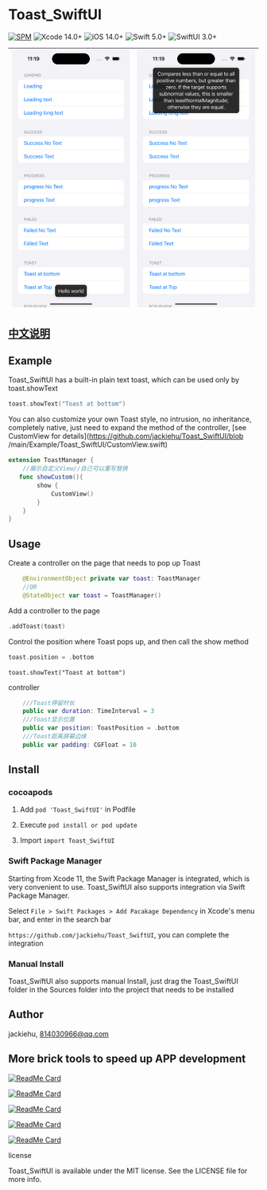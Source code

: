 # Toast_SwiftUI

[![SPM](https://img.shields.io/badge/SPM-supported-DE5C43.svg?style=flat)](https://swift.org/package-manager/)
![Xcode 14.0+](https://img.shields.io/badge/Xcode-14.0%2B-blue.svg)
![iOS 14.0+](https://img.shields.io/badge/iOS-14.0%2B-blue.svg)
![Swift 5.0+](https://img.shields.io/badge/Swift-5.0%2B-orange.svg)
![SwiftUI 3.0+](https://img.shields.io/badge/SwiftUI-3.0%2B-orange.svg)

| ![](Image/toast.png) | ![](Image/toast2.png) |
| -------------------- | --------------------- |

## [中文说明](https://github.com/jackiehu/Toast_SwiftUI/blob/main/README_ZH.md)

## Example

Toast_SwiftUI has a built-in plain text toast, which can be used only by toast.showText

```swift
toast.showText("Toast at bottom")

```

You can also customize your own Toast style, no intrusion, no inheritance, completely native, just need to expand the method of the controller, [see CustomView for details](https://github.com/jackiehu/Toast_SwiftUI/blob /main/Example/Toast_SwiftUI/CustomView.swift)

```swift
extension ToastManager {
    //展示自定义View//自己可以重写替换
   func showCustom(){
        show {
            CustomView()
        }
    }
}
```



## Usage

Create a controller on the page that needs to pop up Toast

```swift
    @EnvironmentObject private var toast: ToastManager
    //OR
    @StateObject var toast = ToastManager()
```

Add a controller to the page

```swift
.addToast(toast)
```

Control the position where Toast pops up, and then call the show method

```swift
toast.position = .bottom
```

```
toast.showText("Toast at bottom")
```

controller

```swift
    ///Toast停留时长
    public var duration: TimeInterval = 3
    ///Toast显示位置
    public var position: ToastPosition = .bottom
    ///Toast距离屏幕边缘
    public var padding: CGFloat = 10
```




## Install

### cocoapods

1. Add `pod 'Toast_SwiftUI'` in Podfile

2. Execute `pod install or pod update`

3. Import `import Toast_SwiftUI`

### Swift Package Manager

Starting from Xcode 11, the Swift Package Manager is integrated, which is very convenient to use. Toast_SwiftUI also supports integration via Swift Package Manager.

Select `File > Swift Packages > Add Pacakage Dependency` in Xcode's menu bar, and enter in the search bar

`https://github.com/jackiehu/Toast_SwiftUI`, you can complete the integration

### Manual Install

Toast_SwiftUI also supports manual Install, just drag the Toast_SwiftUI folder in the Sources folder into the project that needs to be installed


## Author

jackiehu, 814030966@qq.com

## More brick tools to speed up APP development

[![ReadMe Card](https://github-readme-stats.vercel.app/api/pin/?username=jackiehu&repo=SwiftMediator&theme=radical&locale=cn)](https://github.com/jackiehu/SwiftMediator)

[![ReadMe Card](https://github-readme-stats.vercel.app/api/pin/?username=jackiehu&repo=SwiftBrick&theme=radical&locale=cn)](https://github.com/jackiehu/SwiftBrick)

[![ReadMe Card](https://github-readme-stats.vercel.app/api/pin/?username=jackiehu&repo=SwiftLog&theme=radical&locale=cn)](https://github.com/jackiehu/SwiftLog)

[![ReadMe Card](https://github-readme-stats.vercel.app/api/pin/?username=jackiehu&repo=SwiftMesh&theme=radical&locale=cn)](https://github.com/jackiehu/SwiftMesh)

[![ReadMe Card](https://github-readme-stats.vercel.app/api/pin/?username=jackiehu&repo=SwiftNotification&theme=radical&locale=cn)](https://github.com/jackiehu/SwiftNotification)



license

Toast_SwiftUI is available under the MIT license. See the LICENSE file for more info.
